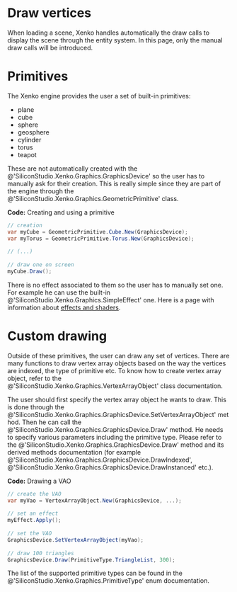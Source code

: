 # Draw vertices

When loading a scene, Xenko handles automatically the draw calls to display the scene through the entity system. In this page, only the manual draw calls will be introduced.

# Primitives

The Xenko engine provides the user a set of built-in primitives:

- plane
- cube
- sphere
- geosphere
- cylinder
- torus
- teapot

These are not automatically created with the @'SiliconStudio.Xenko.Graphics.GraphicsDevice' so the user has to manually ask for their creation. This is really simple since they are part of the engine through the @'SiliconStudio.Xenko.Graphics.GeometricPrimitive' class.

**Code:** Creating and using a primitive

```cs
// creation
var myCube = GeometricPrimitive.Cube.New(GraphicsDevice);
var myTorus = GeometricPrimitive.Torus.New(GraphicsDevice);
 
// (...)
 
// draw one on screen
myCube.Draw();
```


There is no effect associated to them so the user has to manually set one. For example he can use the built-in @'SiliconStudio.Xenko.Graphics.SimpleEffect' one. Here is a page with information about [effects and shaders](../effects-and-shaders/index.md).

# Custom drawing

Outside of these primitives, the user can draw any set of vertices. There are many functions to draw vertex array objects based on the way the vertices are indexed, the type of primitive etc. To know how to create vertex array object, refer to the @'SiliconStudio.Xenko.Graphics.VertexArrayObject' class documentation.

The user should first specify the vertex array object he wants to draw. This is done through the @'SiliconStudio.Xenko.Graphics.GraphicsDevice.SetVertexArrayObject' method. Then he can call the @'SiliconStudio.Xenko.Graphics.GraphicsDevice.Draw' method. He needs to specify various parameters including the primitive type. Please refer to the @'SiliconStudio.Xenko.Graphics.GraphicsDevice.Draw' method and its derived methods documentation (for example @'SiliconStudio.Xenko.Graphics.GraphicsDevice.DrawIndexed', @'SiliconStudio.Xenko.Graphics.GraphicsDevice.DrawInstanced' etc.).

**Code:** Drawing a VAO

```cs
// create the VAO
var myVao = VertexArrayObject.New(GraphicsDevice, ...);
 
// set an effect
myEffect.Apply();
 
// set the VAO
GraphicsDevice.SetVertexArrayObject(myVao);
 
// draw 100 triangles
GraphicsDevice.Draw(PrimitiveType.TriangleList, 300);
```


The list of the supported primitive types can be found in the @'SiliconStudio.Xenko.Graphics.PrimitiveType' enum documentation.

 

